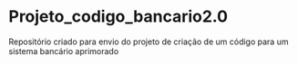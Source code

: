 # Projeto_codigo_bancario2.0
Repositório criado para envio do projeto de criação de um código para um sistema bancário aprimorado
